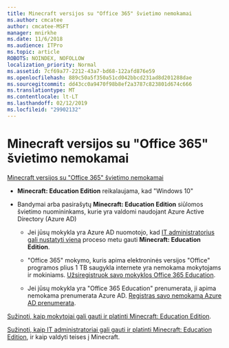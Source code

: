```yaml
---
title: Minecraft versijos su "Office 365" švietimo nemokamai
ms.author: cmcatee
author: cmcatee-MSFT
manager: mnirkhe
ms.date: 11/6/2018
ms.audience: ITPro
ms.topic: article
ROBOTS: NOINDEX, NOFOLLOW
localization_priority: Normal
ms.assetid: 7cf69a77-2212-43a7-bd68-122afd876e59
ms.openlocfilehash: 889c50a5f350a51cd042bbcd231ad8d201288dae
ms.sourcegitcommit: dd43cc0a9470f98b8ef2a3787c823801d674c666
ms.translationtype: MT
ms.contentlocale: lt-LT
ms.lasthandoff: 02/12/2019
ms.locfileid: "29902132"
---
```

# <a name="minecraft-edition-with-office-365-education-for-free"></a>Minecraft versijos su "Office 365" švietimo nemokamai

[Minecraft versijos su "Office 365" švietimo nemokamai](https://docs.microsoft.com/education/windows/get-minecraft-for-education)
  
- **Minecraft: Education Edition** reikalaujama, kad "Windows 10" 
    
- Bandymai arba pasirašytų **Minecraft: Education Edition** siūlomos švietimo nuomininkams, kurie yra valdomi naudojant Azure Active Directory (Azure AD) 
    
  - Jei jūsų mokykla yra Azure AD nuomotojo, kad [IT administratorius gali nustatyti vieną](https://docs.microsoft.com/education/windows/school-get-minecraft) proceso metu gauti **Minecraft: Education Edition**.
    
  - "Office 365" mokymo, kuris apima elektroninės versijos "Office" programos plius 1 TB saugykla internete yra nemokama mokytojams ir mokiniams. [Užsiregistruok savo mokyklos Office 365 Education](https://products.office.com/academic/office-365-education-plan).
    
  - Jei jūsų mokykla yra "Office 365 Education" prenumerata, ji apima nemokama prenumerata Azure AD. [Registras savo nemokamą Azure AD prenumerata](https://msdn.microsoft.com/library/windows/hardware/mt703369%28v=vs.85%29.aspx).
    
[Sužinoti, kaip mokytojai gali gauti ir platinti Minecraft: Education Edition](https://docs.microsoft.com/education/windows/teacher-get-minecraft).
  
[Sužinoti, kaip IT administratoriai gali gauti ir platinti Minecraft: Education Edition](https://docs.microsoft.com/education/windows/school-get-minecraft), ir kaip valdyti teises į Minecraft.
  

